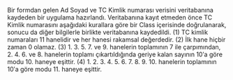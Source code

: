 Bir formdan gelen Ad Soyad ve TC Kimlik numarası verisini veritabanına kaydeden bir uygulama hazırlandı.
Veritabanına kayıt etmeden önce TC Kimlik numarasını aşağıdaki kurallara göre bir Class içerisinde
doğrulanarak, sonucu da diğer bilgilerle birlikte veritabanına kaydedildi.
(1) TC kimlik numaraları 11 hanelidir ve her hanesi rakamsal değerdedir.
(2) İlk hane hiçbir zaman 0 olamaz.
(3) 1. 3. 5. 7. ve 9. hanelerin toplamının 7 ile çarpımından, 2. 4. 6. ve 8. hanelerin toplamı çıkartıldığında
geriye kalan sayının 10ʹa göre modu 10. haneye eşittir.
(4) 1. 2. 3. 4. 5. 6. 7. 8. 9. 10. hanelerin toplamının 10ʹa göre modu 11. haneye eşittir.
